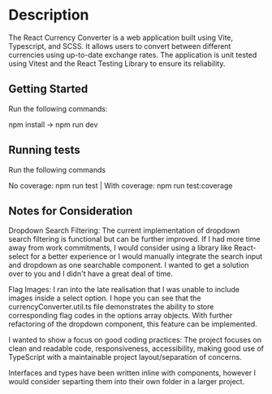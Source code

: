 # Description

The React Currency Converter is a web application built using Vite, Typescript, and SCSS. It allows users to convert between different currencies using up-to-date exchange rates. The application is unit tested using Vitest and the React Testing Library to ensure its reliability.

## Getting Started

Run the following commands: 

npm install -> npm run dev

## Running tests

Run the following commands

No coverage: npm run test | With coverage: npm run test:coverage


## Notes for Consideration

Dropdown Search Filtering: The current implementation of dropdown search filtering is functional but can be further improved. If I had more time away from work commitments, I would consider using a library like React-select for a better experience or I would manually integrate the search input and dropdown as one searchable component. I wanted to get a solution over to you and I didn't have a great deal of time. 

Flag Images:  I ran into the late realisation that I was unable to include images inside a select option. I hope you can see that the currencyConverter.util.ts file demonstrates the ability to store corresponding flag codes in the options array objects. With further refactoring of the dropdown component, this feature can be implemented.

I wanted to show a focus on good coding practices: The project focuses on clean and readable code, responsiveness, accessibility, making good use of TypeScript with a maintainable project layout/separation of concerns.

Interfaces and types have been written inline with components, however I would consider separting them into their own folder in a larger project.